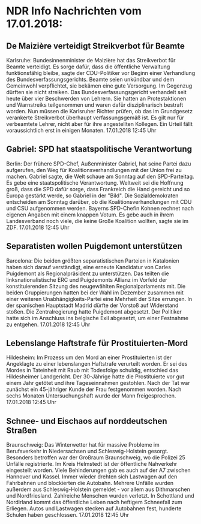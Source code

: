 # NDR Info Nachrichten vom 17.01.2018:


## De Maizière verteidigt Streikverbot für Beamte
Karlsruhe:		Bundesinnenminister de Maizière hat das Streikverbot für Beamte verteidigt. Es sorge dafür, dass die öffentliche Verwaltung funktionsfähig bleibe, sagte der CDU-Politiker vor Beginn einer Verhandlung des Bundesverfassungsgerichts. Beamte seien unkündbar und dem Gemeinwohl verpflichtet, sie bekämen eine gute Versorgung. Im Gegenzug dürften sie nicht streiken. Das Bundesverfassungsgericht verhandelt seit heute über vier Beschwerden von Lehrern. Sie hatten an Protestaktionen und Warnstreiks teilgenommen und waren dafür disziplinarisch bestraft worden. Nun müssen die Karlsruher Richter prüfen, ob das im Grundgesetz verankerte Streikverbot überhaupt verfassungsgemäß ist. Es gilt nur für verbeamtete Lehrer, nicht aber für ihre angestellten Kollegen. Ein Urteil fällt voraussichtlich erst in einigen Monaten. 17.01.2018 12:45 Uhr 

## Gabriel: SPD hat staatspolitische Verantwortung
Berlin: Der frühere SPD-Chef, Außenminister Gabriel, hat seine Partei dazu aufgerufen, den Weg für Koalitionsverhandlungen mit der Union frei zu machen. Gabriel sagte, die Welt schaue am Sonntag auf den SPD-Parteitag. Es gebe eine staatspolitische Verantwortung. Weltweit sei die Hoffnung groß, dass die SPD dafür sorge, dass Frankreich die Hand gereicht und so Europa gestärkt werde, so Gabriel in der "Bild". Die Sozialdemokraten entscheiden am Sonntag darüber, ob die Koalitionsverhandlungen mit CDU und CSU aufgenommen werden. Bayerns SPD-Chefin Kohnen rechnet nach eigenen Angaben mit einem knappen Votum. Es gebe auch in ihrem Landesverband noch viele, die keine Große Koalition wollten, sagte sie im ZDF. 17.01.2018 12:45 Uhr 

## Separatisten wollen Puigdemont unterstützen
Barcelona: Die beiden größten separatistischen Parteien in Katalonien haben sich darauf verständigt, eine erneute Kandidatur von Carles Puigdemont als Regionalpräsident zu unterstützen. Das teilten die linksnationalistische ERC und Puigdemonts Allianz im Vorfeld der konstituierenden Sitzung des neugewählten Regionalparlaments mit. Die beiden Gruppierungen hatten bei der Wahl im Dezember zusammen mit einer weiteren Unabhängigkeits-Partei eine Mehrheit der Sitze errungen. In der spanischen Hauptstadt Madrid dürfte der Vorstoß auf Widerstand stoßen. Die Zentralregierung hatte Puigdemont abgesetzt. Der Politiker hatte sich im Anschluss ins belgische Exil abgesetzt, um einer Festnahme zu entgehen. 17.01.2018 12:45 Uhr 

## Lebenslange Haftstrafe für Prostituierten-Mord
Hildesheim: Im Prozess um den Mord an einer Prostituierten ist der Angeklagte zu einer lebenslangen Haftstrafe verurteilt worden. Er sei des Mordes in Tateinheit mit Raub mit Todesfolge schuldig, entschied das Hildesheimer Landgericht. Der 30-Jährige hatte die Prostituierte vor gut einem Jahr getötet und ihre Tageseinnahmen gestohlen. Nach der Tat war zunächst ein 45-jähriger Kunde der Frau festgenommen worden. Nach sechs Monaten Untersuchungshaft wurde der Mann freigesprochen. 17.01.2018 12:45 Uhr 

## Schnee- und Eischaos auf norddeutschen Straßen
Braunschweig:	Das Winterwetter hat für massive Probleme im Berufsverkehr in Niedersachsen und Schleswig-Holstein gesorgt. Besonders betroffen war der Großraum Braunschweig, wo die Polizei 25 Unfälle registrierte. Im Kreis Helmstedt ist der öffentliche Nahverkehr eingestellt worden. Viele Behinderungen gab es auch auf der A7 zwischen Hannover und Kassel. Immer wieder drehten sich Lastwagen auf den Fahrbahnen und blockierten die Autobahn. Mehrere Unfälle wurden außerdem aus Schleswig-Holstein gemeldet - vor allem aus Dithmarschen und Nordfriesland. Zahlreiche Menschen wurden verletzt. In Schottland und Nordirland kommt das öffentliche Leben nach heftigem Schneefall zum Erliegen. Autos und Lastwagen stecken auf Autobahnen fest, hunderte Schulen haben geschlossen. 17.01.2018 12:45 Uhr 
